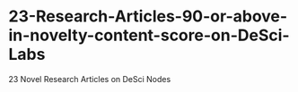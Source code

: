 # 23-Research-Articles-90-or-above-in-novelty-content-score-on-DeSci-Labs
23 Novel Research Articles on DeSci Nodes
